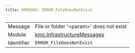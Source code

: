 ```yaml
---
title: KM05003: ERROR_FileDoesNotExist
---
```


|            |           |
|------------|---------- |
| Message    | File or folder '&lt;param&gt;' does not exist |
| Module     | [kmc.InfrastructureMessages](kmc.infrastructuremessages) |
| Identifier | `ERROR_FileDoesNotExist` |


